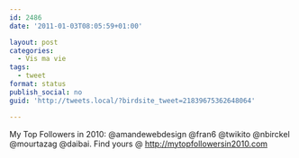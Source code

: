 ```yaml
---
id: 2486
date: '2011-01-03T08:05:59+01:00'

layout: post
categories:
  - Vis ma vie
tags:
  - tweet
format: status
publish_social: no
guid: 'http://tweets.local/?birdsite_tweet=21839675362648064'

---
```


My Top Followers in 2010: @amandewebdesign @fran6 @twikito @nbirckel @mourtazag @daibai. Find yours @ http://mytopfollowersin2010.com